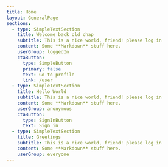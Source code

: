 ```yaml
---
title: Home
layout: GeneralPage
sections:
  - type: SimpleTextSection
    title: Welcome back old chap
    subtitle: This is a nice world, friend! please log in
    content: Some **Markdown** stuff here.
    userGroup: loggedIn
    ctaButton:
      type: SimpleButton
      primary: false
      text: Go to profile
      link: /user
  - type: SimpleTextSection
    title: Hello World
    subtitle: This is a nice world, friend! please log in
    content: Some **Markdown** stuff here.
    userGroup: anonymous
    ctaButton:
      type: SignInButton
      text: Sign in
  - type: SimpleTextSection
    title: Greetings
    subtitle: This is a nice world, friend! please log in
    content: Some **Markdown** stuff here.
    userGroup: everyone
---
```

